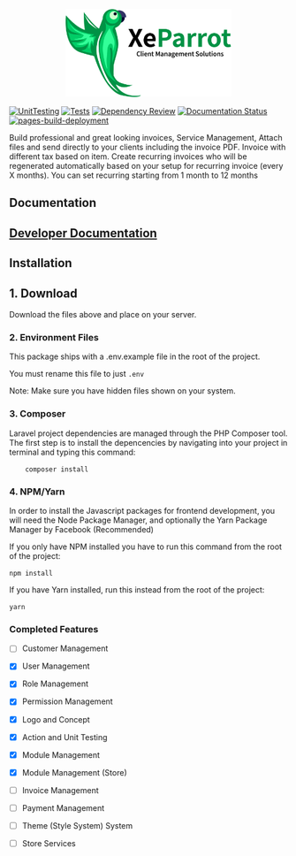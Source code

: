 
<div align="center">
  <img src="https://raw.githubusercontent.com/Xeparrot/xeparrot/main/public/logo.png" style="width:300px;"/>
</div>


[![UnitTesting](https://github.com/Xeparrot/xeparrot/actions/workflows/main.yml/badge.svg)](https://github.com/Xeparrot/xeparrot/actions/workflows/main.yml) [![Tests](https://camo.githubusercontent.com/76f12a58798ac587a2f5147b3e3917f09fd083a23ffa5febbe91ad18d2537ea9/68747470733a2f2f696d672e736869656c64732e696f2f62616467652f73656d7665722d322e302e302d626c7565)](https://github.com/Xeparrot/xeparrot/actions/workflows/main.yml) [![Dependency Review](https://github.com/Xeparrot/xeparrot/actions/workflows/dependency-review.yml/badge.svg)](https://github.com/Xeparrot/xeparrot/actions/workflows/dependency-review.yml) [![Documentation Status](https://readthedocs.org/projects/xeparrot/badge/?version=latest)](https://xeparrot.readthedocs.io/en/latest/?badge=latest)[![pages-build-deployment](https://github.com/Xeparrot/xeparrot/actions/workflows/pages/pages-build-deployment/badge.svg)](https://github.com/Xeparrot/xeparrot/actions/workflows/pages/pages-build-deployment)



 Build professional and great looking invoices, Service Management, Attach files and send directly to your clients including the invoice PDF. Invoice with different tax based on item. Create recurring invoices who will be regenerated automatically based on your setup for recurring invoice (every X months). You can set recurring starting from 1 month to 12 months
 
## Documentation

## [Developer Documentation](https://xeparrot.github.io/xeparrot/#api-reference)

## Installation

## 1. Download
Download the files above and place on your server.

### 2. Environment Files
This package ships with a .env.example file in the root of the project.

You must rename this file to just `.env`

Note: Make sure you have hidden files shown on your system.

### 3. Composer
Laravel project dependencies are managed through the PHP Composer tool. The first step is to install the depencencies by navigating into your project in terminal and typing this command:

        composer install

### 4. NPM/Yarn

In order to install the Javascript packages for frontend development, you will need the Node Package Manager, and optionally the Yarn Package Manager by Facebook (Recommended)

If you only have NPM installed you have to run this command from the root of the project:

    npm install

If you have Yarn installed, run this instead from the root of the project:

    yarn
    
### Completed Features
    
- [ ] Customer Management
- [x] User Management
- [x] Role Management
- [x] Permission Management
- [x] Logo and Concept
- [x] Action and Unit Testing
- [x] Module Management
- [x] Module Management (Store)
- [ ] Invoice Management
- [ ] Payment Management
- [ ] Theme (Style System) System
- [ ] Store Services
    
